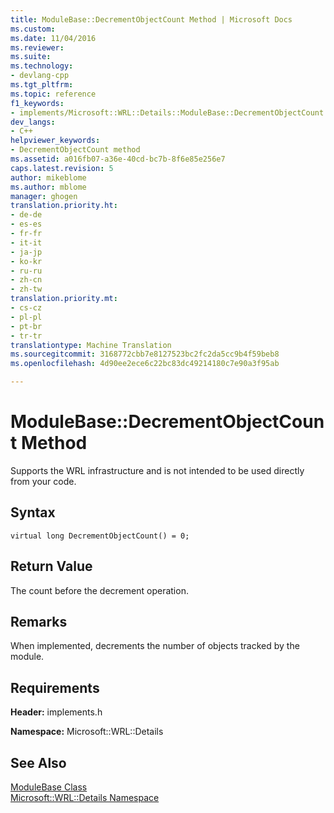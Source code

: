 ```yaml
---
title: ModuleBase::DecrementObjectCount Method | Microsoft Docs
ms.custom: 
ms.date: 11/04/2016
ms.reviewer: 
ms.suite: 
ms.technology:
- devlang-cpp
ms.tgt_pltfrm: 
ms.topic: reference
f1_keywords:
- implements/Microsoft::WRL::Details::ModuleBase::DecrementObjectCount
dev_langs:
- C++
helpviewer_keywords:
- DecrementObjectCount method
ms.assetid: a016fb07-a36e-40cd-bc7b-8f6e85e256e7
caps.latest.revision: 5
author: mikeblome
ms.author: mblome
manager: ghogen
translation.priority.ht:
- de-de
- es-es
- fr-fr
- it-it
- ja-jp
- ko-kr
- ru-ru
- zh-cn
- zh-tw
translation.priority.mt:
- cs-cz
- pl-pl
- pt-br
- tr-tr
translationtype: Machine Translation
ms.sourcegitcommit: 3168772cbb7e8127523bc2fc2da5cc9b4f59beb8
ms.openlocfilehash: 4d90ee2ece6c22bc83dc49214180c7e90a3f95ab

---
```

# ModuleBase::DecrementObjectCount Method
Supports the WRL infrastructure and is not intended to be used directly from your code.  
  
## Syntax  
  
```  
virtual long DecrementObjectCount() = 0;  
```  
  
## Return Value  
 The count before the decrement operation.  
  
## Remarks  
 When implemented, decrements the number of objects tracked by the module.  
  
## Requirements  
 **Header:** implements.h  
  
 **Namespace:** Microsoft::WRL::Details  
  
## See Also  
 [ModuleBase Class](../windows/modulebase-class.md)   
 [Microsoft::WRL::Details Namespace](../windows/microsoft-wrl-details-namespace.md)


<!--HONumber=Jan17_HO2-->


